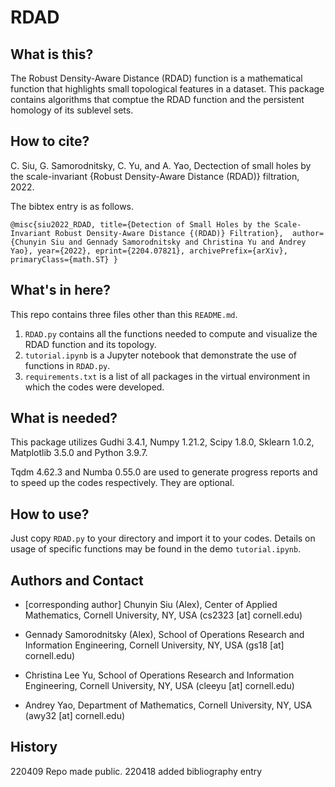 # RDAD

## What is this?

The Robust Density-Aware Distance (RDAD) function is a mathematical function that highlights small topological features in a dataset. This package contains algorithms that comptue the RDAD function and the persistent homology of its sublevel sets.

## How to cite?

C. Siu, G. Samorodnitsky, C. Yu, and A. Yao, Dectection of small holes by the scale-invariant {Robust Density-Aware Distance (RDAD)} filtration, 2022.

The bibtex entry is as follows.

`@misc{siu2022_RDAD,
      title={Detection of Small Holes by the Scale-Invariant Robust Density-Aware Distance {(RDAD)} Filtration}, 
      author={Chunyin Siu and Gennady Samorodnitsky and Christina Yu and Andrey Yao},
      year={2022},
      eprint={2204.07821},
      archivePrefix={arXiv},
      primaryClass={math.ST}
}`

## What's in here?

This repo contains three files other than this `README.md`.

1. `RDAD.py` contains all the functions needed to compute and visualize the RDAD function and its topology.
2. `tutorial.ipynb` is a Jupyter notebook that demonstrate the use of functions in `RDAD.py`.
3. `requirements.txt` is a list of all packages in the virtual environment in which the codes were developed.

## What is needed?

This package utilizes Gudhi 3.4.1, Numpy 1.21.2, Scipy 1.8.0, Sklearn 1.0.2, Matplotlib 3.5.0 and Python 3.9.7.

Tqdm 4.62.3 and Numba 0.55.0 are used to generate progress reports and to speed up the codes respectively. They are optional.

## How to use?

Just copy `RDAD.py` to your directory and import it to your codes. Details on usage of specific functions may be found in the demo `tutorial.ipynb`.

## Authors and Contact

* [corresponding author] Chunyin Siu (Alex), Center of Applied Mathematics, Cornell University, NY, USA (cs2323 [at] cornell.edu)

* Gennady Samorodnitsky (Alex), School of Operations Research and Information Engineering, Cornell University, NY, USA (gs18 [at] cornell.edu)

* Christina Lee Yu, School of Operations Research and Information Engineering, Cornell University, NY, USA (cleeyu [at] cornell.edu)

* Andrey Yao, Department of Mathematics, Cornell University, NY, USA (awy32 [at] cornell.edu)

## History

220409 Repo made public.
220418 added bibliography entry